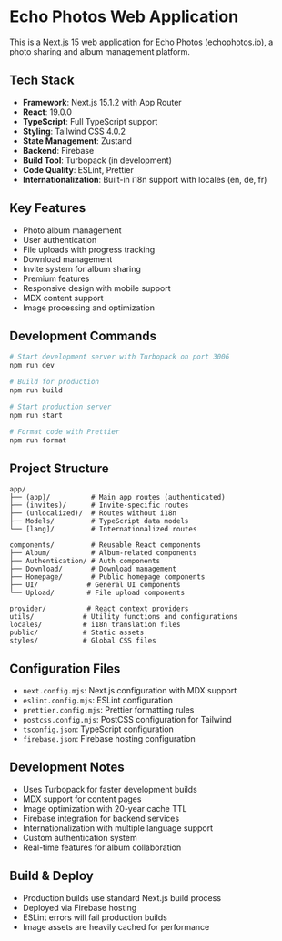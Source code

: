 # Echo Photos Web Application

This is a Next.js 15 web application for Echo Photos (echophotos.io), a photo sharing and album management platform.

## Tech Stack
- **Framework**: Next.js 15.1.2 with App Router
- **React**: 19.0.0
- **TypeScript**: Full TypeScript support
- **Styling**: Tailwind CSS 4.0.2
- **State Management**: Zustand
- **Backend**: Firebase
- **Build Tool**: Turbopack (in development)
- **Code Quality**: ESLint, Prettier
- **Internationalization**: Built-in i18n support with locales (en, de, fr)

## Key Features
- Photo album management
- User authentication
- File uploads with progress tracking
- Download management
- Invite system for album sharing
- Premium features
- Responsive design with mobile support
- MDX content support
- Image processing and optimization

## Development Commands
```bash
# Start development server with Turbopack on port 3006
npm run dev

# Build for production
npm run build

# Start production server
npm run start

# Format code with Prettier
npm run format
```

## Project Structure
```
app/
├── (app)/          # Main app routes (authenticated)
├── (invites)/      # Invite-specific routes
├── (unlocalized)/  # Routes without i18n
├── Models/         # TypeScript data models
└── [lang]/         # Internationalized routes

components/         # Reusable React components
├── Album/          # Album-related components
├── Authentication/ # Auth components
├── Download/       # Download management
├── Homepage/       # Public homepage components
├── UI/            # General UI components
└── Upload/        # File upload components

provider/          # React context providers
utils/            # Utility functions and configurations
locales/          # i18n translation files
public/           # Static assets
styles/           # Global CSS files
```

## Configuration Files
- `next.config.mjs`: Next.js configuration with MDX support
- `eslint.config.mjs`: ESLint configuration
- `prettier.config.mjs`: Prettier formatting rules
- `postcss.config.mjs`: PostCSS configuration for Tailwind
- `tsconfig.json`: TypeScript configuration
- `firebase.json`: Firebase hosting configuration

## Development Notes
- Uses Turbopack for faster development builds
- MDX support for content pages
- Image optimization with 20-year cache TTL
- Firebase integration for backend services
- Internationalization with multiple language support
- Custom authentication system
- Real-time features for album collaboration

## Build & Deploy
- Production builds use standard Next.js build process
- Deployed via Firebase hosting
- ESLint errors will fail production builds
- Image assets are heavily cached for performance
